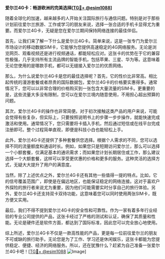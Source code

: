 **爱尔兰4G卡：畅游欧洲的完美选择[[TG💪+ @esim1088](https://t.me/s/esim1088)]**

随着全球化的加速，越来越多的人开始关注国际旅行与通信问题。特别是对于那些计划前往爱尔兰旅游、工作或学习的朋友来说，选择一张合适的手机卡显得尤为重要。而爱尔兰4G卡，无疑是您在爱尔兰期间保持网络连接的最佳伴侣。

首先，让我们来了解一下什么是爱尔兰4G卡。简单来说，这是一张专门为爱尔兰市场设计的移动数据SIM卡，它能够为您提供高速稳定的4G网络服务。无论是浏览网页、观看视频还是进行视频通话，都能轻松应对。这张卡的优势在于它的兼容性极强，几乎支持所有主流品牌的智能手机，包括苹果、三星、华为等。这意味着无论您使用的是哪款手机，都可以无缝接入爱尔兰的优质网络。

那么，为什么说爱尔兰4G卡是您的最佳选择呢？首先，它的性价比非常高。相比起传统的漫游套餐或者昂贵的国际数据包，爱尔兰4G卡的价格要实惠得多。通常情况下，您可以以非常合理的价格购买到一张包含大量流量的SIM卡。更重要的是，这些流量大多没有限制，您可以在爱尔兰境内随意使用，不用担心超出预算的问题。

其次，爱尔兰4G卡的操作也非常简便。对于初次接触这类产品的用户来说，可能会觉得有些复杂，但实际上，只要按照说明书上的步骤一步步操作，就能快速完成激活和使用。通常情况下，您只需要将卡插入手机，然后通过短信或在线平台完成注册即可。整个过程简单直观，即便是科技小白也能轻松上手。

此外，爱尔兰4G卡还提供了多种套餐供您选择。根据个人需求的不同，您可以选择不同的流量额度和通话时长。例如，如果您只是短期访问爱尔兰，那么可以选择一个小额套餐，仅满足基本的通讯需求；而如果您计划长期居住或工作，那么建议选择一个大额套餐，这样可以享受更优惠的价格和更多的服务。这种灵活的选择方式，无疑大大提升了用户的满意度。

当然，除了上述优点之外，爱尔兰4G卡还有其他一些值得一提的特点。比如，它的信号覆盖范围广，即使是在偏远地区，也能保证稳定的网络连接。这对于喜欢户外探险的旅行者来说尤为重要，因为他们可能需要实时分享自己的旅行体验。另外，爱尔兰4G卡还支持双卡双待功能，这意味着您可以同时使用两张SIM卡，既方便又实用。

最后，我们不得不提到爱尔兰4G卡的安全性和可靠性。作为一家有着多年行业经验的专业公司提供的产品，这张卡经过了严格的测试和认证，确保了其质量和性能。无论是硬件还是软件方面，都达到了国际标准，因此您可以完全放心地使用。

综上所述，爱尔兰4G卡不仅是一款高性能的产品，更是每一位前往爱尔兰的朋友不可或缺的旅行助手。无论您是为了工作、学习还是休闲娱乐，这张卡都能为您提供稳定、便捷、经济的网络服务。所以，还在犹豫什么？赶紧为自己准备一张爱尔兰4G卡吧！[[TG💪+ @esim1088](https://t.me/s/esim1088) ![Image](https://i.postimg.cc/4NQfJmqS/Snipaste-2025-05-13-00-14-12.png)]